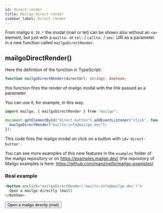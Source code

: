 ```yaml
---
id: direct-render
title: Mailgo direct render
sidebar_label: Direct render
---
```


From mailgo `0.10.*` the modal (mail or tel) can be shown also without an `<a>` element, but just with a `mailto:` or `tel:` / `callto:` / `sms:` URI as a parameter in a new function called `mailgoDirectRender`.

## mailgoDirectRender()

Here the definition of the function in TypeScript:

```ts
function mailgoDirectRender(directUrl: string): boolean;
```

this function fires the render of mailgo modal with the link passed as a parameter.

You can use it, for example, in this way.

```js
import mailgo, { mailgoDirectRender } from "mailgo";

document.getElementById("direct-button").addEventListener("click", function () {
  mailgoDirectRender("mailto:info@mailgo.dev");
});
```

This code fires the mailgo modal on click on a button with `id='direct-button'`.

You can see more examples of this new features in the `examples` folder of the mailgo repository or on <https://examples.mailgo.dev/> (the repository of Mailgo examples is here: https://github.com/manzinello/mailgo-examples)

### Real example

```html
<button onclick="mailgoDirectRender('mailto:info@mailgo.dev')">
  Open a mailgo directly (mail)
</button>
```

<button onclick="mailgoDirectRender('mailto:info@mailgo.dev')">
  Open a mailgo directly (mail)
</button>
